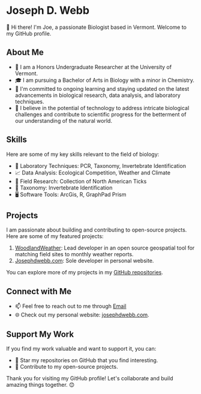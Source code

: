 # Joseph D. Webb

👋 Hi there! I'm Joe, a passionate Biologist based in Vermont. Welcome to my GitHub profile.

## About Me

- 💼 I am a Honors Undergraduate Researcher at the University of Vermont.
- 🎓 I am pursuing a Bachelor of Arts in Biology with a minor in Chemistry.
- 🧬 I'm committed to ongoing learning and staying updated on the latest advancements in biological research, data analysis, and laboratory techniques.
- 🔬 I believe in the potential of technology to address intricate biological challenges and contribute to scientific progress for the betterment of our understanding of the natural world.

## Skills

Here are some of my key skills relevant to the field of biology:

- 🧪 Laboratory Techniques: PCR, Taxonomy, Invertebrate Identification
- 📈 Data Analysis: Ecological Competition, Weather and Climate
- 🌱 Field Research: Collection of North American Ticks
- 🌿 Taxonomy: Invertebrate Identification
- 🖥️ Software Tools: ArcGis, R, GraphPad Prism

## Projects

I am passionate about building and contributing to open-source projects. Here are some of my featured projects:

1. [WoodlandWeather](https://github.com/josephdwebb/woodlandweather): Lead developer in an open source geospatial tool for matching field sites to monthly weather reports.
3. [Josephdwebb.com](https://github.com/josephdwebb/josephdwebb.github.io): Sole developer in personal website.
   
You can explore more of my projects in my [GitHub repositories](https://github.com/josephdwebb).

## Connect with Me

- 📫 Feel free to reach out to me through [Email](josephwebb4@hotmail.com)
- 🌐 Check out my personal website: [josephdwebb.com](https://josephdwebb.com).

## Support My Work

If you find my work valuable and want to support it, you can:

- 🌟 Star my repositories on GitHub that you find interesting.
- 💬 Contribute to my open-source projects.

Thank you for visiting my GitHub profile! Let's collaborate and build amazing things together. 😊

